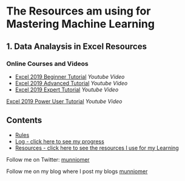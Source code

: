 
# The Resources am using for Mastering Machine Learning

## 1. Data Analaysis in Excel Resources

### Online Courses and Videos
* [Excel 2019 Beginner Tutorial](https://www.youtube.com/watch?v=6JnEYGxxd8w&list=PLoyECfvEFOjbdwpIOtm_8PFzB_CPAD2_H&index=1)
*Youtube Video*
* [Excel 2019 Advanced Tutorial](https://www.youtube.com/watch?v=bezV5U0dlbo)
*Youtube Video*
* [Excel 2019 Expert Tutorial](https://www.youtube.com/watch?v=sm9rSD8IXgM)
*Youtube Video*

 [Excel 2019 Power User Tutorial](https://www.youtube.com/watch?v=wUO6PhnzcBQ&list=PLoyECfvEFOjbdwpIOtm_8PFzB_CPAD2_H&index=54)
*Youtube Video*

## Contents

* [Rules](rules.md)
* [Log - click here to see my progress](log.md)
* [Resources - click here to see the resources I use for my Learning](resources.md)


Follow me on Twitter: [munniomer](https://twitter.com/munniomer)

Follow me on my blog where I post my blogs [munniomer](https://medium.com/@munniomer/)



